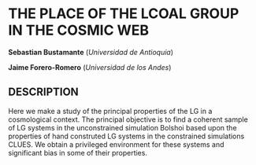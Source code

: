 THE PLACE OF THE LCOAL GROUP IN THE COSMIC WEB
==============================================
**Sebastian Bustamante**
(*Universidad de Antioquia*)

**Jaime Forero-Romero**
(*Universidad de los Andes*)


DESCRIPTION
-----------------------------------------------------------------------------------------
Here we make a study of the principal properties of the LG in a cosmological context. The 
principal objective is to find a coherent sample of LG systems in the unconstrained 
simulation Bolshoi based upon the properties of hand construted LG systems in the 
constrained simulations CLUES. We obtain a privileged environment for these systems and 
significant bias in some of their properties.